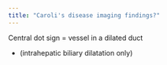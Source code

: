 ```yaml
---
title: "Caroli's disease imaging findings?"
---
```

Central dot sign = vessel in a dilated duct
- (intrahepatic biliary dilatation only)

